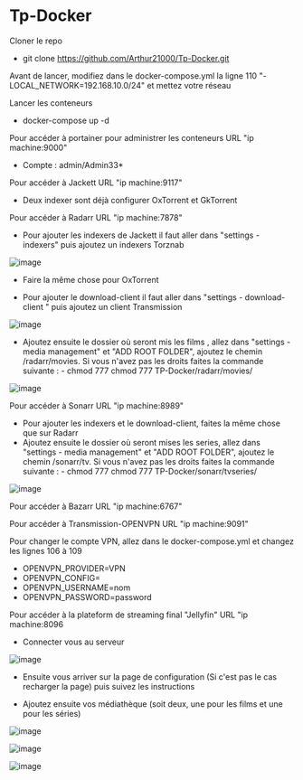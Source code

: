 # Tp-Docker

Cloner le repo
- git clone <https://github.com/Arthur21000/Tp-Docker.git>

Avant de lancer, modifiez dans le docker-compose.yml la ligne 110   "- LOCAL_NETWORK=192.168.10.0/24" et mettez votre réseau

Lancer les conteneurs
- docker-compose up -d

Pour accéder à portainer pour administrer les conteneurs URL "ip machine:9000"

- Compte : admin/Admin33*

Pour accéder à Jackett URL "ip machine:9117"

- Deux indexer sont déjà configurer OxTorrent et GkTorrent

Pour accéder à Radarr URL "ip machine:7878"

- Pour ajouter les indexers de Jackett il faut aller dans "settings - indexers" puis ajoutez un indexers Torznab

![image](https://user-images.githubusercontent.com/56296245/157655186-2973c8c7-9725-4061-9fb5-7d37e32948c6.png)

- Faire la même chose pour OxTorrent

- Pour ajouter le download-client il faut aller dans "settings - download-client " puis ajoutez un client Transmission

![image](https://user-images.githubusercontent.com/56296245/157655912-7ed70841-b75c-411d-b7b7-2c0c074f17bb.png)

- Ajoutez ensuite le dossier où seront mis les films , allez dans "settings - media management" et "ADD ROOT FOLDER", ajoutez le chemin /radarr/movies. Si vous n'avez pas les droits faites la commande suivante : - chmod 777 chmod 777 TP-Docker/radarr/movies/

![image](https://user-images.githubusercontent.com/56296245/157659820-e00229ad-f673-4753-89d8-df538c438253.png)

Pour accéder à Sonarr URL "ip machine:8989"

- Pour ajouter les indexers et le download-client, faites la même chose que sur Radarr
- Ajoutez ensuite le dossier où seront mises les series, allez dans "settings - media management" et "ADD ROOT FOLDER", ajoutez le chemin /sonarr/tv. Si vous n'avez pas les droits faites la commande suivante : - chmod 777 chmod 777 TP-Docker/sonarr/tvseries/

![image](https://user-images.githubusercontent.com/56296245/157659660-91904012-18c2-46c0-a2ed-f2cb4ac303e2.png)


Pour accéder à Bazarr URL "ip machine:6767"

Pour accéder à Transmission-OPENVPN  URL "ip machine:9091"

Pour changer le compte VPN, allez dans le docker-compose.yml et changez les lignes 106 à 109
- OPENVPN_PROVIDER=VPN
- OPENVPN_CONFIG=
- OPENVPN_USERNAME=nom
- OPENVPN_PASSWORD=password

Pour accéder à la plateform de streaming final "Jellyfin" URL "ip machine:8096

- Connecter vous au serveur

![image](https://user-images.githubusercontent.com/56296245/157656794-903daabc-642c-45d1-9f04-0497565e60af.png)

- Ensuite vous arriver sur la page de configuration (Si c'est pas le cas recharger la page) puis suivez les instructions

- Ajoutez ensuite vos médiathèque (soit deux, une pour les films et une pour les séries)

![image](https://user-images.githubusercontent.com/56296245/157657359-2ee7a8ce-fb2b-41f1-92f5-fb33d942c1b5.png)

![image](https://user-images.githubusercontent.com/56296245/157657519-91745c2c-a2e1-41e0-a476-4ba206cf0bbc.png)

![image](https://user-images.githubusercontent.com/56296245/157657590-05ebc416-2478-4e00-8370-1685c8861dd8.png)


